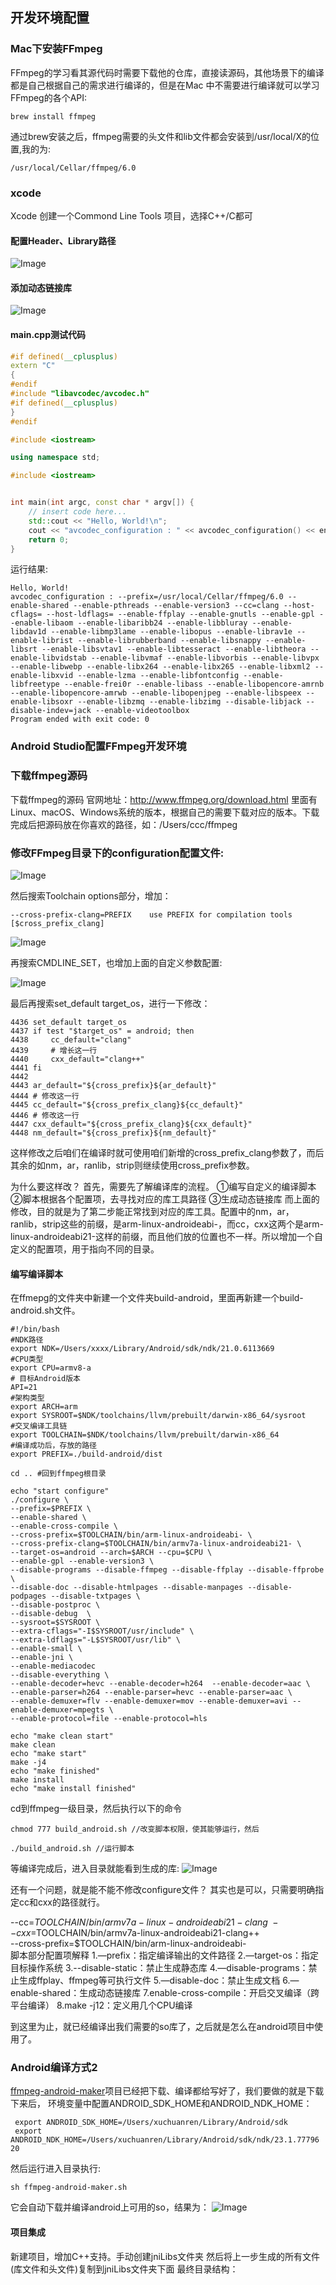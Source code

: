 ## 开发环境配置

### Mac下安装FFmpeg

FFmpeg的学习看其源代码时需要下载他的仓库，直接读源码，其他场景下的编译都是自己根据自己的需求进行编译的，但是在Mac 中不需要进行编译就可以学习FFmpeg的各个API: 
```
brew install ffmpeg
```
通过brew安装之后，ffmpeg需要的头文件和lib文件都会安装到/usr/local/X的位置,我的为: 
```
/usr/local/Cellar/ffmpeg/6.0
```
### xcode

Xcode 创建一个Commond Line Tools 项目，选择C++/C都可
#### 配置Header、Library路径

![Image](https://raw.githubusercontent.com/CharonChui/Pictures/master/xcode_ffmpeg_1.png?raw=true)   
#### 添加动态链接库
 ![Image](https://raw.githubusercontent.com/CharonChui/Pictures/master/xcode_ffmpeg_2.png?raw=true) 

#### main.cpp测试代码
```c++
#if defined(__cplusplus)
extern "C"
{
#endif
#include "libavcodec/avcodec.h"
#if defined(__cplusplus)
}
#endif

#include <iostream>

using namespace std;

#include <iostream>


int main(int argc, const char * argv[]) {
    // insert code here...
    std::cout << "Hello, World!\n";
    cout << "avcodec_configuration : " << avcodec_configuration() << endl;
    return 0;
}
```
运行结果:  
```
Hello, World!
avcodec_configuration : --prefix=/usr/local/Cellar/ffmpeg/6.0 --enable-shared --enable-pthreads --enable-version3 --cc=clang --host-cflags= --host-ldflags= --enable-ffplay --enable-gnutls --enable-gpl --enable-libaom --enable-libaribb24 --enable-libbluray --enable-libdav1d --enable-libmp3lame --enable-libopus --enable-librav1e --enable-librist --enable-librubberband --enable-libsnappy --enable-libsrt --enable-libsvtav1 --enable-libtesseract --enable-libtheora --enable-libvidstab --enable-libvmaf --enable-libvorbis --enable-libvpx --enable-libwebp --enable-libx264 --enable-libx265 --enable-libxml2 --enable-libxvid --enable-lzma --enable-libfontconfig --enable-libfreetype --enable-frei0r --enable-libass --enable-libopencore-amrnb --enable-libopencore-amrwb --enable-libopenjpeg --enable-libspeex --enable-libsoxr --enable-libzmq --enable-libzimg --disable-libjack --disable-indev=jack --enable-videotoolbox
Program ended with exit code: 0
```

### Android Studio配置FFmpeg开发环境
### 下载ffmpeg源码
下载ffmpeg的源码
官网地址：http://www.ffmpeg.org/download.html
里面有Linux、macOS、Windows系统的版本，根据自己的需要下载对应的版本。下载完成后把源码放在你喜欢的路径，如：/Users/ccc/ffmpeg

### 修改FFmpeg目录下的configuration配置文件: 

![Image](https://raw.githubusercontent.com/CharonChui/Pictures/master/ffmpeg_source_code_1.png?raw=true)

然后搜索Toolchain options部分，增加： 
```
--cross-prefix-clang=PREFIX    use PREFIX for compilation tools [$cross_prefix_clang]
```
![Image](https://raw.githubusercontent.com/CharonChui/Pictures/master/ffmpeg_source_code_2.png?raw=true)

再搜索CMDLINE_SET，也增加上面的自定义参数配置: 

 ![Image](https://raw.githubusercontent.com/CharonChui/Pictures/master/ffmpeg_sourcecode_3.png?raw=true)

最后再搜索set_default target_os，进行一下修改：
```
4436 set_default target_os
4437 if test "$target_os" = android; then
4438     cc_default="clang"
4439     # 增长这一行
4440     cxx_default="clang++"
4441 fi
4442
4443 ar_default="${cross_prefix}${ar_default}"
4444 # 修改这一行
4445 cc_default="${cross_prefix_clang}${cc_default}"
4446 # 修改这一行
4447 cxx_default="${cross_prefix_clang}${cxx_default}"
4448 nm_default="${cross_prefix}${nm_default}"
```

这样修改之后咱们在编译时就可使用咱们新增的cross_prefix_clang参数了，而后其余的如nm，ar，ranlib，strip则继续使用cross_prefix参数。

为什么要这样改？
首先，需要先了解编译库的流程。
①编写自定义的编译脚本
②脚本根据各个配置项，去寻找对应的库工具路径
③生成动态链接库
而上面的修改，目的就是为了第二步能正常找到对应的库工具。配置中的nm，ar，ranlib，strip这些的前缀，是arm-linux-androideabi-，而cc，cxx这两个是arm-linux-androideabi21-这样的前缀，而且他们放的位置也不一样。所以增加一个自定义的配置项，用于指向不同的目录。

#### 编写编译脚本
在ffmepg的文件夹中新建一个文件夹build-android，里面再新建一个build-android.sh文件。

```shell
#!/bin/bash
#NDK路径
export NDK=/Users/xxxx/Library/Android/sdk/ndk/21.0.6113669
#CPU类型
export CPU=armv8-a
# 目标Android版本
API=21
#架构类型
export ARCH=arm
export SYSROOT=$NDK/toolchains/llvm/prebuilt/darwin-x86_64/sysroot
#交叉编译工具链
export TOOLCHAIN=$NDK/toolchains/llvm/prebuilt/darwin-x86_64
#编译成功后，存放的路径
export PREFIX=./build-android/dist

cd .. #回到ffmpeg根目录

echo "start configure"
./configure \
--prefix=$PREFIX \
--enable-shared \
--enable-cross-compile \
--cross-prefix=$TOOLCHAIN/bin/arm-linux-androideabi- \
--cross-prefix-clang=$TOOLCHAIN/bin/armv7a-linux-androideabi21- \
--target-os=android --arch=$ARCH --cpu=$CPU \
--enable-gpl --enable-version3 \
--disable-programs --disable-ffmpeg --disable-ffplay --disable-ffprobe \
--disable-doc --disable-htmlpages --disable-manpages --disable-podpages --disable-txtpages \
--disable-postproc \
--disable-debug  \
--sysroot=$SYSROOT \
--extra-cflags="-I$SYSROOT/usr/include" \
--extra-ldflags="-L$SYSROOT/usr/lib" \
--enable-small \
--enable-jni \
--enable-mediacodec 
--disable-everything \
--enable-decoder=hevc --enable-decoder=h264  --enable-decoder=aac \
--enable-parser=h264 --enable-parser=hevc --enable-parser=aac \
--enable-demuxer=flv --enable-demuxer=mov --enable-demuxer=avi --enable-demuxer=mpegts \
--enable-protocol=file --enable-protocol=hls
 
echo "make clean start"
make clean
echo "make start"
make -j4
echo "make finished"
make install
echo "make install finished"
```

cd到ffmpeg一级目录，然后执行以下的命令
```
chmod 777 build_android.sh //改变脚本权限，使其能够运行，然后

./build_android.sh //运行脚本
```

等编译完成后，进入目录就能看到生成的库: 
 ![Image](https://raw.githubusercontent.com/CharonChui/Pictures/master/ffmpeg_sourcecode_5.png?raw=true)



还有一个问题，就是能不能不修改configure文件？
其实也是可以，只需要明确指定cc和cxx的路径就行。

--cc=$TOOLCHAIN/bin/armv7a-linux-androideabi21-clang \
--cxx=$TOOLCHAIN/bin/armv7a-linux-androideabi21-clang++ \
--cross-prefix=$TOOLCHAIN/bin/arm-linux-androideabi- \
脚本部分配置项解释
1.—prefix：指定编译输出的文件路径
2.—target-os：指定目标操作系统
3.--disable-static：禁止生成静态库
4.—disable-programs：禁止生成ffplay、ffmpeg等可执行文件
5.—disable-doc：禁止生成文档
6.—enable-shared：生成动态链接库
7.enable-cross-compile：开启交叉编译（跨平台编译）
8.make -j12：定义用几个CPU编译


到这里为止，就已经编译出我们需要的so库了，之后就是怎么在android项目中使用了。

### Android编译方式2

[ffmpeg-android-maker](https://github.com/Javernaut/ffmpeg-android-maker)项目已经把下载、编译都给写好了，我们要做的就是下载下来后，
环境变量中配置ANDROID_SDK_HOME和ANDROID_NDK_HOME：
```
 export ANDROID_SDK_HOME=/Users/xuchuanren/Library/Android/sdk
 export ANDROID_NDK_HOME=/Users/xuchuanren/Library/Android/sdk/ndk/23.1.77796    20
```
然后运行进入目录执行: 
```
sh ffmpeg-android-maker.sh
```
它会自动下载并编译android上可用的so，结果为： 
 ![Image](https://raw.githubusercontent.com/CharonChui/Pictures/master/ffmpeg_source_generate_2.png?raw=true)

#### 项目集成
新建项目，增加C++支持。手动创建jniLibs文件夹
然后将上一步生成的所有文件(库文件和头文件)复制到jniLibs文件夹下面
最终目录结构：



